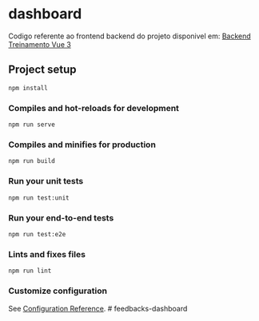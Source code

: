 # dashboard

Codigo referente ao frontend
backend do projeto disponivel em: <a href="https://github.com/vuejs-br/treinamento-vue3-code/tree/master/backend">Backend Treinamento Vue 3</a>

## Project setup
```
npm install
```

### Compiles and hot-reloads for development
```
npm run serve
```

### Compiles and minifies for production
```
npm run build
```

### Run your unit tests
```
npm run test:unit
```

### Run your end-to-end tests
```
npm run test:e2e
```

### Lints and fixes files
```
npm run lint
```

### Customize configuration
See [Configuration Reference](https://cli.vuejs.org/config/).
#   f e e d b a c k s - d a s h b o a r d 
 
 